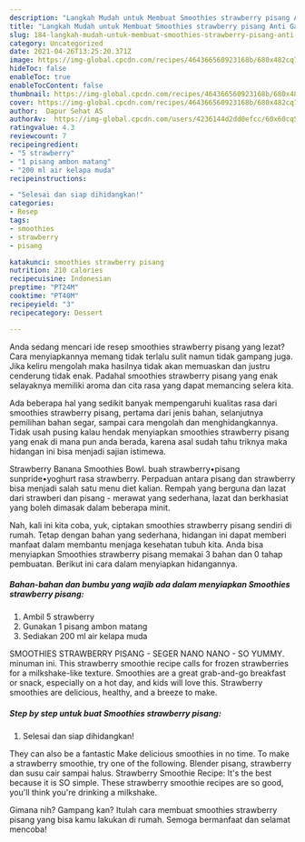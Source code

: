```yaml
---
description: "Langkah Mudah untuk Membuat Smoothies strawberry pisang Anti Gagal"
title: "Langkah Mudah untuk Membuat Smoothies strawberry pisang Anti Gagal"
slug: 184-langkah-mudah-untuk-membuat-smoothies-strawberry-pisang-anti-gagal
category: Uncategorized
date: 2021-04-26T13:25:20.371Z
image: https://img-global.cpcdn.com/recipes/464366560923168b/680x482cq70/smoothies-strawberry-pisang-foto-resep-utama.jpg
hideToc: false
enableToc: true
enableTocContent: false
thumbnail: https://img-global.cpcdn.com/recipes/464366560923168b/680x482cq70/smoothies-strawberry-pisang-foto-resep-utama.jpg
cover: https://img-global.cpcdn.com/recipes/464366560923168b/680x482cq70/smoothies-strawberry-pisang-foto-resep-utama.jpg
author:  Dapur Sehat AS
authorAv:  https://img-global.cpcdn.com/users/4236144d2dd0efcc/60x60cq50/avatar.jpg
ratingvalue: 4.3
reviewcount: 7
recipeingredient:
- "5 strawberry"
- "1 pisang ambon matang"
- "200 ml air kelapa muda"
recipeinstructions:

- "Selesai dan siap dihidangkan!"
categories:
- Resep
tags:
- smoothies
- strawberry
- pisang

katakunci: smoothies strawberry pisang 
nutrition: 210 calories
recipecuisine: Indonesian
preptime: "PT24M"
cooktime: "PT40M"
recipeyield: "3"
recipecategory: Dessert

---
```



Anda sedang mencari ide resep smoothies strawberry pisang yang lezat? Cara menyiapkannya memang tidak terlalu sulit namun tidak gampang juga. Jika keliru mengolah maka hasilnya tidak akan memuaskan dan justru cenderung tidak enak. Padahal smoothies strawberry pisang yang enak selayaknya memiliki aroma dan cita rasa yang dapat memancing selera kita.


Ada beberapa hal yang sedikit banyak mempengaruhi kualitas rasa dari smoothies strawberry pisang, pertama dari jenis bahan, selanjutnya pemilihan bahan segar, sampai cara mengolah dan menghidangkannya. Tidak usah pusing kalau hendak menyiapkan smoothies strawberry pisang yang enak di mana pun anda berada, karena asal sudah tahu triknya maka hidangan ini bisa menjadi sajian istimewa.

Strawberry Banana Smoothies Bowl. buah strawberry•pisang sunpride•yoghurt rasa strawberry. Perpaduan antara pisang dan strawberry bisa menjadi salah satu menu diet kalian. Rempah yang berguna dan lazat dari strawberi dan pisang - merawat yang sederhana, lazat dan berkhasiat yang boleh dimasak dalam beberapa minit.


Nah, kali ini kita coba, yuk, ciptakan smoothies strawberry pisang sendiri di rumah. Tetap dengan bahan yang sederhana, hidangan ini dapat memberi manfaat dalam membantu menjaga kesehatan tubuh kita. Anda bisa menyiapkan Smoothies strawberry pisang memakai 3 bahan dan 0 tahap pembuatan. Berikut ini cara dalam menyiapkan hidangannya.

<!--inarticleads1-->

##### Bahan-bahan dan bumbu yang wajib ada dalam menyiapkan Smoothies strawberry pisang:

1. Ambil 5 strawberry
1. Gunakan 1 pisang ambon matang
1. Sediakan 200 ml air kelapa muda


SMOOTHIES STRAWBERRY PISANG - SEGER NANO NANO - SO YUMMY. minuman ini. This strawberry smoothie recipe calls for frozen strawberries for a milkshake-like texture. Smoothies are a great grab-and-go breakfast or snack, especially on a hot day, and kids will love this. Strawberry smoothies are delicious, healthy, and a breeze to make. 

<!--inarticleads2-->

##### Step by step untuk buat Smoothies strawberry pisang:


1. Selesai dan siap dihidangkan!

They can also be a fantastic Make delicious smoothies in no time. To make a strawberry smoothie, try one of the following. Blender pisang, strawberry dan susu cair sampai halus. Strawberry Smoothie Recipe: It&#39;s the best because it is SO simple. These strawberry smoothie recipes are so good, you&#39;ll think you&#39;re drinking a milkshake. 

Gimana nih? Gampang kan? Itulah cara membuat smoothies strawberry pisang yang bisa kamu lakukan di rumah. Semoga bermanfaat dan selamat mencoba!
